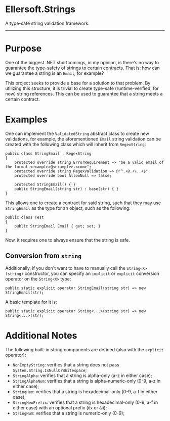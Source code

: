 Ellersoft.Strings
===

A type-safe string validation framework.

---

Purpose
===

One of the biggest .NET shortcomings, in my opinion, is there's no way to guarantee the type-safety of strings to certain contracts. That is: how can we guarantee a string is an `Email`, for example?

This project seeks to provide a base for a solution to that problem. By utilizing this structure, it is trivial to create type-safe (runtime-verified, for now) string references. This can be used to guarantee that a string meets a certain contract.

Examples
===

One can implement the `ValidatedString` abstract class to create new validations, for example, the aforementioned `Email` string validation can be created with the following class which will inherit from `RegexString`:

    public class StringEmail : RegexString
    {
        protected override string ErrorRequirement => "be a valid email of the format <example>@<example>.<com>";
        protected override string RegexValidation => @"^.+@.+\..+$";
        protected override bool AllowNull => false;

        protected StringEmail() { }
        public StringEmail(string str) : base(str) { }
    }

This allows one to create a contract for said string, such that they may use `StringEmail` as the type for an object, such as the following:

    public class Test
    {
        public StringEmail Email { get; set; }
    }

Now, it requires one to always ensure that the string is safe.

Conversion from `string`
---

Additionally, if you don't want to have to manually call the `String<X>(string)` constructor, you can specify an `implicit` or `explicit` conversion operator on the `String<X>` type:

    public static explicit operator StringEmail(string str) => new StringEmail(str);

A basic template for it is:

    public static explicit operator String<...>(string str) => new String<...>(str);

Additional Notes
===

The following built-in string components are defined (also with the `explicit` operator):

- `NonEmptyString`: verifies that a string does not pass `System.String.IsNullOrWhitespace`;
- `StringAlpha`: verifies that a string is alpha-only (a-z in either case);
- `StringAlphaNum`: verifies that a string is alpha-numeric-only (0-9, a-z in either case);
- `StringHex`: verifies that a string is hexadecimal-only (0-9, a-f in either case);
- `StringHexPrefix`: verifies that a string is hexadecimal-only (0-9, a-f in either case) with an optional prefix (`0x` or `&H`);
- `StringNum`: verifies that a string is numeric-only (0-9);
